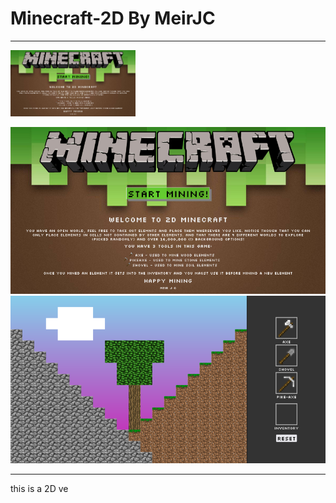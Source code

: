 # Minecraft-2D By MeirJC

---

<img src="https://github.com/MeirJC/Minecraft-2D-MeirJC/blob/main/screenshots/screenshot1.png" width="200">

![opening screen](https://github.com/MeirJC/Minecraft-2D-MeirJC/blob/main/screenshots/screenshot1.png)
![game Screen](https://github.com/MeirJC/Minecraft-2D-MeirJC/blob/main/screenshots/screenshot2.png)

---

this is a 2D ve
